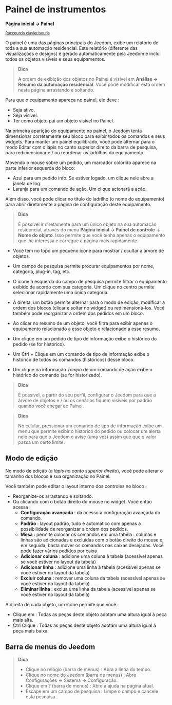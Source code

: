 # Painel de instrumentos
**Página inicial → Painel**

<small>[Raccourcis clavier/souris](shortcuts.md)</small>

O painel é uma das páginas principais do Jeedom, exibe um relatório de toda a sua automação residencial.
Este relatório (diferente das visualizações e designs) é gerado automaticamente pela Jeedom e inclui todos os objetos visíveis e seus equipamentos.

> **Dica**
>
> A ordem de exibição dos objetos no Painel é visível em **Análise → Resumo da automação residencial**. Você pode modificar esta ordem nesta página arrastando e soltando.

Para que o equipamento apareça no painel, ele deve :
- Seja ativo.
- Seja visível.
- Ter como objeto pai um objeto visível no Painel.

Na primeira aparição do equipamento no painel, o Jeedom tenta dimensionar corretamente seu bloco para exibir todos os comandos e seus widgets.
Para manter um painel equilibrado, você pode alternar para o modo Editar com o lápis no canto superior direito da barra de pesquisa, para redimensionar e / ou reordenar os ladrilhos do equipamento.

Movendo o mouse sobre um pedido, um marcador colorido aparece na parte inferior esquerda do bloco:
- Azul para um pedido info. Se estiver logado, um clique nele abre a janela de log.
- Laranja para um comando de ação. Um clique acionará a ação.

Além disso, você pode clicar no título do ladrilho (o nome do equipamento) para abrir diretamente a página de configuração deste equipamento.

> **Dica**
>
> É possível ir diretamente para um único objeto na sua automação residencial, através do menu **Página inicial → Painel de controle → Nome do objeto**.
> Isso permite que você tenha apenas o equipamento que lhe interessa e carregue a página mais rapidamente.

- Você tem no topo um pequeno ícone para mostrar / ocultar a árvore de objetos.
- Um campo de pesquisa permite procurar equipamentos por nome, categoria, plug-in, tag, etc.
- O ícone à esquerda do campo de pesquisa permite filtrar o equipamento exibido de acordo com sua categoria. Um clique no centro permite selecionar rapidamente uma única categoria.
- À direita, um botão permite alternar para o modo de edição, modificar a ordem dos blocos (clicar e soltar no widget) ou redimensioná-los. Você também pode reorganizar a ordem dos pedidos em um bloco.

- Ao clicar no resumo de um objeto, você filtra para exibir apenas o equipamento relacionado a esse objeto e relacionado a esse resumo.

- Um clique em um pedido de tipo de informação exibe o histórico do pedido (se for histórico).
- Um Ctrl + Clique em um comando de tipo de informação exibe o histórico de todos os comandos (históricos) desse bloco.
- Um clique na informação *Tempo* de um comando de ação exibe o histórico do comando (se for historizado).

> **Dica**
>
> É possível, a partir do seu perfil, configurar o Jeedom para que a árvore de objetos e / ou os cenários fiquem visíveis por padrão quando você chegar ao Painel.

> **Dica**
>
> No celular, pressionar um comando de tipo de informação exibe um menu que permite exibir o histórico do pedido ou colocar um alerta nele para que o Jeedom o avise (uma vez) assim que que o valor passa um certo limite.


## Modo de edição

No modo de edição (*o lápis no canto superior direito*), você pode alterar o tamanho dos blocos e sua organização no Painel.

Você também pode editar o layout interno dos controles no bloco :

- Reorganize-os arrastando e soltando.
- Ou clicando com o botão direito do mouse no widget. Você então acessa :
    - **Configuração avançada** : dá acesso à configuração avançada do comando.
    - **Padrão** : layout padrão, tudo é automático com apenas a possibilidade de reorganizar a ordem dos pedidos.
    - **Mesa** : permite colocar os comandos em uma tabela : colunas e linhas são adicionadas e excluídas com o botão direito do mouse e, em seguida, basta mover os comandos nas caixas desejadas. Você pode fazer vários pedidos por caixa
    - **Adicionar coluna** : adicione uma coluna à tabela (acessível apenas se você estiver no layout da tabela)
    - **Adicionar linha** : adicione uma linha à tabela (acessível apenas se você estiver no layout da tabela)
    - **Excluir coluna** : remover uma coluna da tabela (acessível apenas se você estiver no layout da tabela)
    - **Eliminar linha** : exclua uma linha da tabela (acessível apenas se você estiver no layout da tabela)

À direita de cada objeto, um ícone permite que você :

- Clique em : Todas as peças deste objeto adotam uma altura igual à peça mais alta.
- Ctrl Clique : Todas as peças deste objeto adotam uma altura igual à peça mais baixa.

## Barra de menus do Jeedom

> **Dica**
>
> - Clique no relógio (barra de menus) : Abra a linha do tempo.
> - Clique no nome do Jeedom (barra de menus) : Abre Configurações → Sistema → Configuração.
> - Clique em ? (barra de menus) : Abre a ajuda na página atual.
> - Escape em um campo de pesquisa : Limpe o campo e cancele esta pesquisa .
